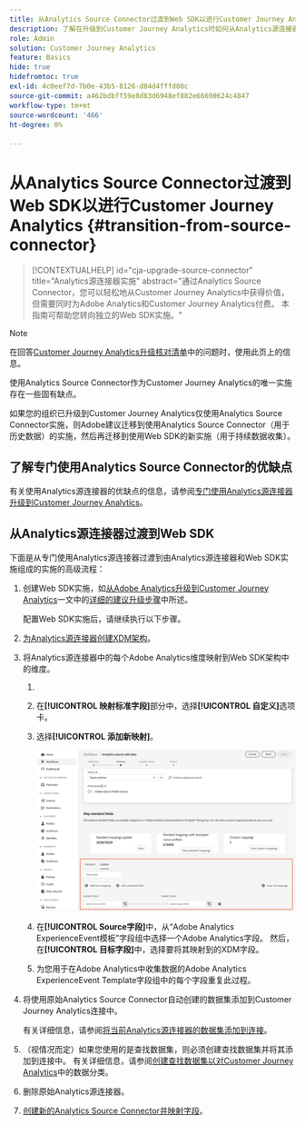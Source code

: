 ```yaml
---
title: 从Analytics Source Connector过渡到Web SDK以进行Customer Journey Analytics
description: 了解在升级到Customer Journey Analytics时如何从Analytics源连接器转换到Web SDK
role: Admin
solution: Customer Journey Analytics
feature: Basics
hide: true
hidefromtoc: true
exl-id: 4c0eef7d-7b0e-43b5-8126-d84d4fffd80c
source-git-commit: a462bdbff59e8d83d6948ef882e66690624c4847
workflow-type: tm+mt
source-wordcount: '466'
ht-degree: 0%

---
```


# 从Analytics Source Connector过渡到Web SDK以进行Customer Journey Analytics {#transition-from-source-connector}

<!-- markdownlint-disable MD034 -->

>[!CONTEXTUALHELP]
>id="cja-upgrade-source-connector"
>title="Analytics源连接器实施"
>abstract="通过Analytics Source Connector，您可以轻松地从Customer Journey Analytics中获得价值，但需要同时为Adobe Analytics和Customer Journey Analytics付费。 本指南可帮助您转向独立的Web SDK实施。"

<!-- markdownlint-enable MD034 -->

>[!NOTE]
> 
>在回答[Customer Journey Analytics升级核对清单](https://gigazelle.github.io/cja-ttv/)中的问题时，使用此页上的信息。

使用Analytics Source Connector作为Customer Journey Analytics的唯一实施存在一些固有缺点。

如果您的组织已升级到Customer Journey Analytics仅使用Analytics Source Connector实施，则Adobe建议迁移到使用Analytics Source Connector（用于历史数据）的实施，然后再迁移到使用Web SDK的新实施（用于持续数据收集）。

## 了解专门使用Analytics Source Connector的优缺点

有关使用Analytics源连接器的优缺点的信息，请参阅[专门使用Analytics源连接器升级到Customer Journey Analytics](/help/getting-started/cja-upgrade/cja-upgrade-source-connector-exclusively.md)。

## 从Analytics源连接器过渡到Web SDK

下面是从专门使用Analytics源连接器过渡到由Analytics源连接器和Web SDK实施组成的实施的高级流程：

1. 创建Web SDK实施，如[从Adobe Analytics升级到Customer Journey Analytics](/help/getting-started/cja-upgrade/cja-upgrade-recommendations.md)一文中的[详细的建议升级步骤](/help/getting-started/cja-upgrade/cja-upgrade-recommendations.md#detailed-recommended-upgrade-steps)中所述。

   配置Web SDK实施后，请继续执行以下步骤。

1. [为Analytics源连接器创建XDM架构](/help/getting-started/cja-upgrade/cja-upgrade-source-connector-schema.md)。

1. 将Analytics源连接器中的每个Adobe Analytics维度映射到Web SDK架构中的维度。

   1. 
      <!-- how do you get here -->

   1. 在&#x200B;**[!UICONTROL 映射标准字段]**&#x200B;部分中，选择&#x200B;**[!UICONTROL 自定义]**&#x200B;选项卡。

   1. 选择&#x200B;**[!UICONTROL 添加新映射]**。

      ![映射架构字段](assets/schema-mapping.png)

   1. 在&#x200B;**[!UICONTROL Source字段]**&#x200B;中，从“Adobe Analytics ExperienceEvent模板”字段组中选择一个Adobe Analytics字段。 然后，在&#x200B;**[!UICONTROL 目标字段]**&#x200B;中，选择要将其映射到的XDM字段。

   1. 为您用于在Adobe Analytics中收集数据的Adobe Analytics ExperienceEvent Template字段组中的每个字段重复此过程。

1. 将使用原始Analytics Source Connector自动创建的数据集添加到Customer Journey Analytics连接中。

   有关详细信息，请参阅[将当前Analytics源连接器的数据集添加到连接](/help/getting-started/cja-upgrade/cja-upgrade-source-connector-dataset.md)。

1. （视情况而定）如果您使用的是查找数据集，则必须创建查找数据集并将其添加到连接中。 有关详细信息，请参阅[创建查找数据集以对Customer Journey Analytics](/help/getting-started/cja-upgrade/cja-upgrade-dataset-lookup.md)中的数据分类。

1. 删除原始Analytics源连接器。<!-- need to add steps somewhere about how to do this -->

1. [创建新的Analytics Source Connector并映射字段](/help/getting-started/cja-upgrade/cja-upgrade-source-connector.md)。
